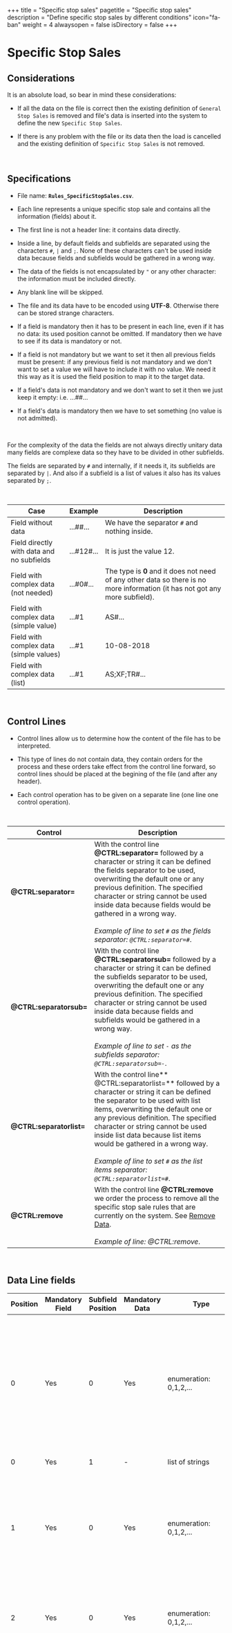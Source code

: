 +++
title = "Specific stop sales"
pagetitle = "Specific stop sales"
description = "Define specific stop sales by different conditions"
icon="fa-ban"
weight = 4
alwaysopen = false
isDirectory = false
+++

# Specific Stop Sales


## Considerations
  
It is an absolute load, so bear in mind these considerations:

* If all the data on the file is correct then the existing definition of `General Stop Sales` is removed and file's data is inserted into the system to define the new `Specific Stop Sales`. 

* If there is any problem with the file or its data then the load is cancelled and the existing definition of `Specific Stop Sales` is not removed.
  
</br>

## Specifications

* File name: **`Rules_SpecificStopSales.csv`**. 

* Each line represents a unique specific stop sale and contains all the information (fields) about it. 

* The first line is not a header line: it contains data directly. 

* Inside a line, by default fields and subfields are separated using the characters `#`, `|` and `;`. None of these characters can't be used inside data because fields and subfields would be gathered in a wrong way. 

* The data of the fields is not encapsulated by `"` or any other character: the information must be included directly. 

* Any blank line will be skipped.

* The file and its data have to be encoded using <b>UTF-8</b>. Otherwise there can be stored strange characters.

* If a field is mandatory then it has to be present in each line, even if it has no data: its used position cannot be omitted. If mandatory then we have to see if its data is mandatory or not.

* If a field is not mandatory but we want to set it then all previous fields must be present: if any previous field is not mandatory and we don't want to set a value we will have to include it with no value. We need it this way as it is used the field position to map it to the target data.

* If a field's data is not mandatory and we don't want to set it then we just keep it empty: i.e. ...##...

* If a field's data is mandatory then we have to set something (no value is not admitted). 

</br>

 For the complexity of the data the fields are not always directly unitary data many fields are complexe data so they have to be divided in other subfields.
 
 The fields are separated by `#` and internally, if it needs it, its subfields are separated by `|`. And also if a subfield is a list of values it also has its values separated by `;`.

 </br>

| **Case**           | **Example**         | **Description**    |
| ------------------ | ------------------- | ------------------ | 
| Field without data | ...##...            | We have the separator `#` and nothing inside.
| Field directly with data and no subfields | ...#12#...   | It is just the value 12.
| Field with complex data (not needed)      | ...#0#...    | The type is **0** and it does not need of any other data so there is no more information (it has not got any more subfield).
| Field with complex data (simple value)    | ...#1|AS#... | The type is **1** and it needs more data so there is another subfield (separated with `|`) whose value is "AS" (and it is not a list). *i.e: a code*.
| Field with complex data (simple values)   | ...#1|10-08-2018|15-08-2018#... | The type is 1 and it needs more data so there are other subfields (separated with `|`) whose value is a simple value. *i.e: a range of dates*.
| Field with complex data (list)            | ...#1|AS;XF;TR#... | The type is 1 and it needs more data so there is another subfield (separated with `|`) whose value is a list and its elements are separated with `;` ("AS", "XF" and "TR"). *i.e: a list of codes*.

</br>

## Control Lines

* Control lines allow us to determine how the content of the file has to be interpreted.

* This type of lines do not contain data, they contain orders for the process and these orders take effect from the control line forward, so control lines should be placed at the begining of the file (and after any header).

* Each control operation has to be given on a separate line (one line one control operation).

</br>

| **Control**            | **Description**        
| ---------------------- | ------------------- 
| **@CTRL:separator=**	 | With the control line **@CTRL:separator=** followed by a character or string it can be defined the fields separator to be used, overwriting the default one or any previous definition. The specified character or string cannot be used inside data because fields would be gathered in a wrong way. </br></br>*Example of line to set `#` as the fields separator: `@CTRL:separator=#`*.  
| **@CTRL:separatorsub=**  | With the control line **@CTRL:separatorsub=** followed by a character or string it can be defined the subfields separator to be used, overwriting the default one or any previous definition. The specified character or string cannot be used inside data because fields and subfields would be gathered in a wrong way. </br></br>*Example of line to set `-` as the subfields separator: `@CTRL:separatorsub=-`*.    
| **@CTRL:separatorlist=** | With the control line** @CTRL:separatorlist=** followed by a character or string it can be defined the separator to be used with list items, overwriting the default one or any previous definition. The specified character or string cannot be used inside list data because list items would be gathered in a wrong way. </br></br>*Example of line to set `#` as the list items separator: `@CTRL:separatorlist=#`*.    
| **@CTRL:remove**         | With the control line **@CTRL:remove** we order the process to remove all the specific stop sale rules that are currently on the system. See [Remove Data](remove-data). </br></br>*Example of line: @CTRL:remove*.

</br>

## Data Line fields
  
| **Position** | **Mandatory Field** | **Subfield Position** | **Mandatory Data** | **Type**               | **Description/Value** |
| -----------  | ------------------- | --------------------- | ------------------ | ---------------------- | ---------------------
| 0     	   | Yes                 | 0                     | Yes                | enumeration: 0,1,2,... | Defines if the rule is specific for a list of concret agencies or if it applies to all agencies. <ul><li>0 = All agencies.</li><li>1 = List of agencies: in this case it is mandatory to receive a list of items.</li></ul>
| 0     	   | Yes                 | 1                     | -                  | list of strings        | List of agency codes.
| 1     	   | Yes                 | 0                     | Yes                | enumeration: 0,1,2,... | Defines the type of Cancellation Policies. <ul><li>0 = All (NRF + RF)</li><li>1 = Only No refundable (NRF)</li><li>2 = Only Refundable (RF)</li></ul>
| 2     	   | Yes                 | 0                     | Yes                | enumeration: 0,1,2,... | Defines the Rate Type. <ul><li>0 = All (B2C + B2B)</li><li>1 = Only B2C</li><li>2 = Only B2B</li></ul>
| 3    	       | Yes                 | 0                     | Yes                | enumeration:0,1,2,...  | Defines if the rule is specific for a list of concret providers or if it applies to all providers or only to direct or third party providers. ul><li>0 = All providers</li><li>1 = List of items: in this case it is mandatory to receive a list of items.</li><li>2 = Only all Third Party providers</li><li>3 = Only all Direct providers</li></ul>
| 3    	       | Yes                 | 1                     | -                  | list of strings        | List of provider codes.
| 4    	       | Yes                 | 0                     | Yes                | enumeration:0,1,2,...  | Defines if the rule is specific for a list of concret hotels (and from countries, cities, chains or destinations) or if it applies to all hotels. <ul><li>0 = All hotels</li><li>1 = List of hotels</li><li>2 = Hotels from a list of countries</li><li>3 = Hotels from a list of cities</li><li>4 = Hotels from a list of chains</li><li>5 = Hotels from a list of destinations</li><li>6 = Hotels from a list of groups of destinations</li></ul>
| 4    	       | Yes                 | 1                     | -                  | list of strings        | List of codes: hotels, countries, cities, chains or destinations (just one type).
| 5    	       | Yes                 | 0                     | Yes                | enumeration:0,1,2,...  | Defines if the rule is specific for a list of concret markets or if it applies to all markets. <ul><li>0 = All markets.</li><li>1 = List of markets: in this case it is mandatory to receive a list of items.</li></ul>
| 5    	       | Yes                 | 1                     | -                  | list of strings        | List of market codes.
| 6    	       | Yes                 | 0                     | Yes                | enumeration: 0,1,2,... | Defines if the rule is specific for a list of concret meal plans or if it applies to all meal plans. <ul><li>0 = All meal plans.</li><li>1 = List of meal plans: in this case it is mandatory to receive a list of items.</li></ul>
| 6    	       | Yes                 | 1                     | -                  | list of strings        | List of meal plans codes.
| 7    	       | Yes                 | 0                     | Yes                | enumeration: 0,1,2,... | Defines if the rule is specific for a concret range of check-in dates or if it applies to any date. <ul><li>0 = All check-in dates.</li><li>1 = Range of check-in dates.</li></ul>
| 7    	       | Yes                 | 1                     | -                  | date                   | Check-in date: from (inclusive). Only the date is used. Time is ignored
| 7    	       | Yes                 | 2                     | -                  | date                   | Check-in date: to (inclusive).Only the date is used. Time is ignored.
| 8    	       | Yes                 | 0                     | Yes                | enumeration: 0,1,2,... | Defines if the rule is specific for a concret range of booking dates or if it applies to any date. <ul><li>0 = All booking dates.</li><li>1 = Range of booking dates.</li></ul>
| 8    	       | Yes                 | 1                     | -                  | date                   | Booking date: from (inclusive). Only the date is used. Time is ignored.
| 8    	       | Yes                 | 2                     | -                  | date                   | Booking date: to (inclusive).Only the date is used. Time is ignored.
| 9     	   | Yes                 | 0                     | Yes                | string                 | Description of the rule.
| 10     	   | -                   | 0                     | -                  | integer                | Defines the release. A zero value indicates that there is no release applied.

### Notes

* A `decimal` value has to be set using '.' as separator.
* A `boolean` value can be set using false/true or 0/1.
* A `date` value has to be set with the format "yyyy-MM-dd" (i.e. "2018-05-12").
* An `hour` value has to be set with an integer between 0 and 23.
* `Country` and `market` are in ISO 3166-1 alpha-2 code format (i.e. "ES", "PT", "FR",...).


## Remove Data

If it is needed there is the possibility to remove all the temporary pricing rules that are currently on the system.

To do this we cannot use the previous line fields specifications as they are used to set data, not to remove it.

* We have to use the same file name.
* The file has to be composed of one line with the following control line: **@CTRL:remove**
* Any blank line will be skipped (without generating any error).
* If there is any other line with data on the file then an error will be generated and no data will be removed from the system

{{%custom-children%}}